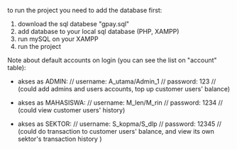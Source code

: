 to run the project you need to add the database first:
1. download the sql databese "gpay.sql"
2. add database to your local sql database (PHP, XAMPP)
3. run mySQL on your XAMPP
4. run the project

Note about default accounts on login (you can see the list on "account" table):
- akses as ADMIN:
  // username: A_utama/Admin_1 
  // password: 123
  // (could add admins and users accounts, top up customer users' balance)
  
- akses as MAHASISWA:
  // username: M_len/M_rin 
  // password: 1234
  // (could view customer users' history)
  
- akses as SEKTOR:
  // username: S_kopma/S_dlp 
  // password: 12345
  // (could do transaction to customer users' balance, and view its own sektor's transaction history )
